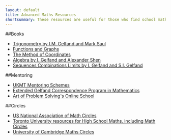 ```yaml
---
layout: default
title: Advanced Maths Resources
shortsummary: These resources are useful for those who find school math too easy
---
```


##Books
* [Trigonometry by I.M. Gelfand and Mark Saul](http://www.amazon.co.uk/Trigonometry-Gelfand-Mathematical-Seminar-Series/dp/0817639144/ref=pd_sim_14_2?ie=UTF8&refRID=1VY8FAPP02GG5N9D9N3S)
* [Functions and Graphs](http://www.amazon.co.uk/Functions-Graphs-Dover-Books-Mathematics/dp/0486425649/ref=pd_sim_14_1?ie=UTF8&refRID=1JWTSGBF5ZH5ZWYYPMW4)
* [The Method of Coordinates](http://www.amazon.co.uk/The-Method-Coordinates-I-Gelfand/dp/0817635335/ref=pd_sim_14_3?ie=UTF8&refRID=0003622T8SRR1EQEZ8MG)
* [Algebra by I. Gelfand and Alexander Shen](http://www.amazon.co.uk/Algebra-I-Gelfand/dp/0817636773/ref=la_B004LRN7PI_1_1?s=books&ie=UTF8&qid=1435145292&sr=1-1)
* [Sequences Combinations Limits by I. Gelfand and S.I. Gelfand](http://www.amazon.co.uk/Sequences-Combinations-Limits-Dover-Mathematics/dp/0486425665/ref=pd_sim_14_4?ie=UTF8&refRID=0003622T8SRR1EQEZ8MG)

##Mentoring 
* [UKMT Mentoring Schemes](http://www.ukmt.org.uk/mentoring/)
* [Extended Gelfand Correspondence Program in Mathematics](http://www.egcpm.com/what-is-egcpm/)
* [Art of Problem Solving's Online School](http://www.artofproblemsolving.com/school)

##Circles
* [US National Association of Math Circles](http://www.mathcircles.org/)
* [Toronto University resources for High School Maths, including Math Circles](http://www.math.toronto.edu/cms/school-math/)
* [University of Cambridge Maths Circles](http://www.maths.cam.ac.uk/about/community/mathscircle/)

